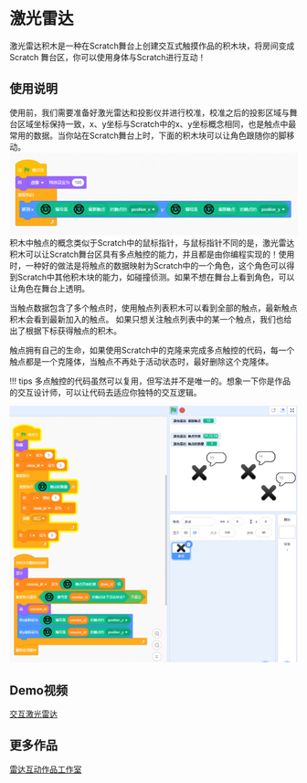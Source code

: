 # 激光雷达

激光雷达积木是一种在Scratch舞台上创建交互式触摸作品的积木块，将房间变成 Scratch 舞台区，你可以使用身体与Scratch进行互动！
## 使用说明
使用前，我们需要准备好激光雷达和投影仪并进行校准，校准之后的投影区域与舞台区域坐标保持一致，x、y坐标与Scratch中的x、y坐标概念相同，也是触点中最常用的数据。当你站在Scratch舞台上时，下面的积木块可以让角色跟随你的脚移动。
![image.png](../img/Lidar1.png)
积木中触点的概念类似于Scratch中的鼠标指针，与鼠标指针不同的是，激光雷达积木可以让Scratch舞台区具有多点触控的能力，并且都是由你编程实现的！使用时，一种好的做法是将触点的数据映射为Scratch中的一个角色，这个角色可以得到Scratch中其他积木块的能力，如碰撞侦测。如果不想在舞台上看到角色，可以让角色在舞台上透明。


当触点数据包含了多个触点时，使用触点列表积木可以看到全部的触点，最新触点积木会看到最新加入的触点。
如果只想关注触点列表中的某一个触点，我们也给出了根据下标获得触点的积木。


触点拥有自己的生命，如果使用Scratch中的克隆来完成多点触控的代码，每一个触点都是一个克隆体，当触点不再处于活动状态时，最好删除这个克隆体。


!!! tips
    多点触控的代码虽然可以复用，但写法并不是唯一的。想象一下你是作品的交互设计师，可以让代码去适应你独特的交互逻辑。


![image.png](../img/Lidar2.png)
## Demo视频
[交互激光雷达](https://adapter.codelab.club/extension_guide/lidar/)
## 更多作品
[雷达互动作品工作室](https://create.codelab.club/studios/378)
